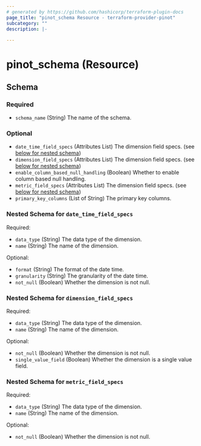 ```yaml
---
# generated by https://github.com/hashicorp/terraform-plugin-docs
page_title: "pinot_schema Resource - terraform-provider-pinot"
subcategory: ""
description: |-
  
---
```


# pinot_schema (Resource)





<!-- schema generated by tfplugindocs -->
## Schema

### Required

- `schema_name` (String) The name of the schema.

### Optional

- `date_time_field_specs` (Attributes List) The dimension field specs. (see [below for nested schema](#nestedatt--date_time_field_specs))
- `dimension_field_specs` (Attributes List) The dimension field specs. (see [below for nested schema](#nestedatt--dimension_field_specs))
- `enable_column_based_null_handling` (Boolean) Whether to enable column based null handling.
- `metric_field_specs` (Attributes List) The dimension field specs. (see [below for nested schema](#nestedatt--metric_field_specs))
- `primary_key_columns` (List of String) The primary key columns.

<a id="nestedatt--date_time_field_specs"></a>
### Nested Schema for `date_time_field_specs`

Required:

- `data_type` (String) The data type of the dimension.
- `name` (String) The name of the dimension.

Optional:

- `format` (String) The format of the date time.
- `granularity` (String) The granularity of the date time.
- `not_null` (Boolean) Whether the dimension is not null.


<a id="nestedatt--dimension_field_specs"></a>
### Nested Schema for `dimension_field_specs`

Required:

- `data_type` (String) The data type of the dimension.
- `name` (String) The name of the dimension.

Optional:

- `not_null` (Boolean) Whether the dimension is not null.
- `single_value_field` (Boolean) Whether the dimension is a single value field.


<a id="nestedatt--metric_field_specs"></a>
### Nested Schema for `metric_field_specs`

Required:

- `data_type` (String) The data type of the dimension.
- `name` (String) The name of the dimension.

Optional:

- `not_null` (Boolean) Whether the dimension is not null.
